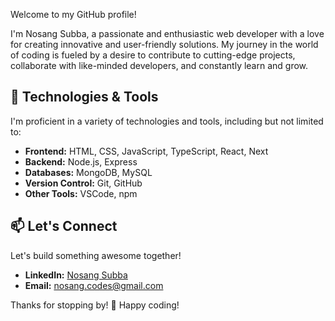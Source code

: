 Welcome to my GitHub profile!

I'm Nosang Subba, a passionate and enthusiastic web developer with a love for creating innovative and user-friendly solutions. My journey in the world of coding is fueled by a desire to contribute to cutting-edge projects, collaborate with like-minded developers, and constantly learn and grow.

## 🔧 Technologies & Tools

I'm proficient in a variety of technologies and tools, including but not limited to:

- **Frontend:** HTML, CSS, JavaScript, TypeScript, React, Next
- **Backend:** Node.js, Express
- **Databases:** MongoDB, MySQL
- **Version Control:** Git, GitHub
- **Other Tools:** VSCode, npm

## 📫 Let's Connect

Let's build something awesome together!

- **LinkedIn:** [Nosang Subba](www.linkedin.com/in/nosangsubba)
- **Email:** nosang.codes@gmail.com

Thanks for stopping by! 🚀 Happy coding!
